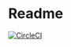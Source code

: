 # Readme

[![CircleCI](https://dl.circleci.com/status-badge/img/gh/draigercms/docsify/tree/main.svg?style=svg)](https://dl.circleci.com/status-badge/redirect/gh/draigercms/docsify/tree/main)
